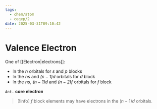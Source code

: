 ```yaml
---
tags:
  - chem/atom
  - cegep/2
date: 2025-03-31T09:10:42
---
```


# Valence Electron

One of [[Electron|electrons]]:

- In the *$n$* orbitals for *$s$* and *$p$* blocks
- In the *$ns$* and *$(n - 1)d$* orbitals for *$d$* block
- In the *$ns$*, *$(n - 1)d$* and *$(n - 2)f$* orbitals for *$f$* block

`Ant.` **core electron**

> [!info] $f$ block elements may have electrons in the $(n - 1)d$ orbitals.
